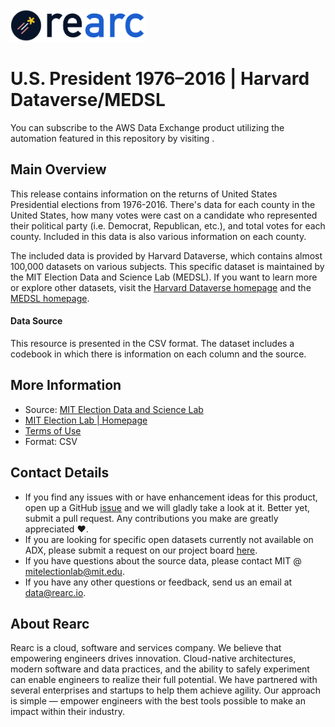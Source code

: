 <a href="https://www.rearc.io/data/">
    <img src="./rearc_logo_rgb.png" alt="Rearc Logo" title="Rearc Logo" height="52" />
</a>

U.S. President 1976–2016 | Harvard Dataverse/MEDSL
=========================

You can subscribe to the AWS Data Exchange product utilizing the automation featured in this repository by visiting []().

## Main Overview

This release contains information on the returns of United States Presidential elections from 1976-2016. There's data for each county in the United States, how many votes were cast on a candidate who represented their political party (i.e. Democrat, Republican, etc.), and total votes for each county. Included in this data is also various information on each county.
  
The included data is provided by Harvard Dataverse, which contains almost 100,000 datasets on various subjects. This specific dataset is maintained by the MIT Election Data and Science Lab (MEDSL). If you want to learn more or explore other datasets, visit the [Harvard Dataverse homepage](https://dataverse.harvard.edu/) and the [MEDSL homepage](https://electionlab.mit.edu/). 


#### Data Source

This resource is presented in the CSV format. The dataset includes a codebook in which there is information on each column and the source.


## More Information
- Source: [MIT Election Data and Science Lab](https://dataverse.harvard.edu/dataset.xhtml?persistentId=doi:10.7910/DVN/42MVDX)
- [MIT Election Lab | Homepage](https://electionlab.mit.edu/)
- [Terms of Use](https://dataverse.org/best-practices/dataverse-community-norms)
- Format: CSV

## Contact Details
- If you find any issues with or have enhancement ideas for this product, open up a GitHub [issue](https://github.com/rearc-data/mit-us-president-1976-2016/issues) and we will gladly take a look at it. Better yet, submit a pull request. Any contributions you make are greatly appreciated :heart:.
- If you are looking for specific open datasets currently not available on ADX, please submit a request on our project board [here](https://github.com/rearc-data/covid-datasets-aws-data-exchange/projects/1).
- If you have questions about the source data, please contact MIT @ mitelectionlab@mit.edu.
- If you have any other questions or feedback, send us an email at data@rearc.io.

## About Rearc
Rearc is a cloud, software and services company. We believe that empowering engineers drives innovation. Cloud-native architectures, modern software and data practices, and the ability to safely experiment can enable engineers to realize their full potential. We have partnered with several enterprises and startups to help them achieve agility. Our approach is simple — empower engineers with the best tools possible to make an impact within their industry.
